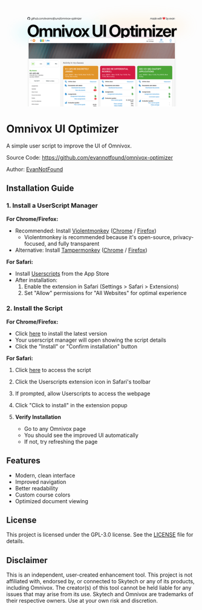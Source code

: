 ![Readme Banner](https://raw.githubusercontent.com/EvanNotFound/omnivox-optimizer/refs/heads/main/assets/readme-banner.png)


# Omnivox UI Optimizer

A simple user script to improve the UI of Omnivox.

Source Code: https://github.com/evannotfound/omnivox-optimizer

Author: [EvanNotFound](https://github.com/evannotfound)


## Installation Guide

### 1. **Install a UserScript Manager**
   
**For Chrome/Firefox:**
- Recommended: Install [Violentmonkey](https://violentmonkey.github.io/) ([Chrome](https://chrome.google.com/webstore/detail/violentmonkey/jinjaccalgkegednnccohejagnlnfdag) / [Firefox](https://addons.mozilla.org/firefox/addon/violentmonkey/))
    - Violentmonkey is recommended because it's open-source, privacy-focused, and fully transparent
- Alternative: Install [Tampermonkey](https://www.tampermonkey.net/) ([Chrome](https://chrome.google.com/webstore/detail/tampermonkey/dhdgffkkebhmkfjojejmpbldmpobfkfo) / [Firefox](https://addons.mozilla.org/firefox/addon/tampermonkey/))

**For Safari:**
- Install [Userscripts](https://apps.apple.com/app/userscripts/id1463298887) from the App Store
- After installation:
    1. Enable the extension in Safari (Settings > Safari > Extensions)
    2. Set "Allow" permissions for "All Websites" for optimal experience

### 2. **Install the Script**
   
**For Chrome/Firefox:**
- Click [here](https://github.com/evannotfound/omnivox-optimizer/releases/latest/download/omnivox-optimizer.user.js) to install the latest version
- Your userscript manager will open showing the script details
- Click the "Install" or "Confirm installation" button

**For Safari:**
1. Click [here](https://github.com/evannotfound/omnivox-optimizer/releases/latest/download/omnivox-optimizer.user.js) to access the script
2. Click the Userscripts extension icon in Safari's toolbar
3. If prompted, allow Userscripts to access the webpage
4. Click "Click to install" in the extension popup

3. **Verify Installation**
   - Go to any Omnivox page
   - You should see the improved UI automatically
   - If not, try refreshing the page

## Features
- Modern, clean interface
- Improved navigation
- Better readability
- Custom course colors
- Optimized document viewing

## License

This project is licensed under the GPL-3.0 license. See the [LICENSE](LICENSE) file for details.

## Disclaimer

This is an independent, user-created enhancement tool. This project is not affiliated with, endorsed by, or connected to Skytech or any of its products, including Omnivox. The creator(s) of this tool cannot be held liable for any issues that may arise from its use. Skytech and Omnivox are trademarks of their respective owners. Use at your own risk and discretion.